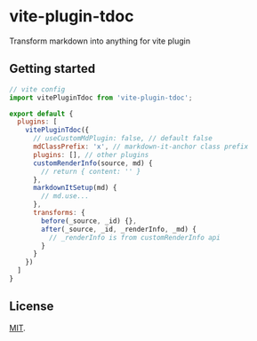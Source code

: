 # vite-plugin-tdoc

Transform markdown into anything for vite plugin

## Getting started

```js
// vite config
import vitePluginTdoc from 'vite-plugin-tdoc';

export default {
  plugins: [
    vitePluginTdoc({
      // useCustomMdPlugin: false, // default false
      mdClassPrefix: 'x', // markdown-it-anchor class prefix
      plugins: [], // other plugins
      customRenderInfo(source, md) {
        // return { content: '' }
      },
      markdownItSetup(md) {
        // md.use...
      },
      transforms: {
        before(_source, _id) {},
        after(_source, _id, _renderInfo, _md) {
          // _renderInfo is from customRenderInfo api
        }
      }
    })
  ]
}
```

## License

[MIT](LICENSE).
